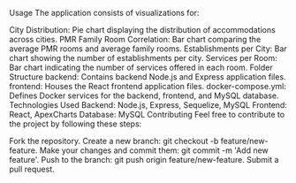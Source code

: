 Usage
The application consists of visualizations for:

City Distribution: Pie chart displaying the distribution of accommodations across cities.
PMR Family Room Correlation: Bar chart comparing the average PMR rooms and average family rooms.
Establishments per City: Bar chart showing the number of establishments per city.
Services per Room: Bar chart indicating the number of services offered in each room.
Folder Structure
backend: Contains backend Node.js and Express application files.
frontend: Houses the React frontend application files.
docker-compose.yml: Defines Docker services for the backend, frontend, and MySQL database.
Technologies Used
Backend: Node.js, Express, Sequelize, MySQL
Frontend: React, ApexCharts
Database: MySQL
Contributing
Feel free to contribute to the project by following these steps:

Fork the repository.
Create a new branch: git checkout -b feature/new-feature.
Make your changes and commit them: git commit -m 'Add new feature'.
Push to the branch: git push origin feature/new-feature.
Submit a pull request.